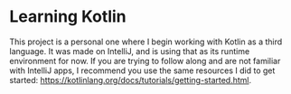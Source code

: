 # Learning Kotlin
This project is a personal one where I begin working with Kotlin as a third language. It was made on IntelliJ, and is
using that as its runtime environment for now. If you are trying to follow along and are not familiar with IntelliJ apps,
I recommend you use the same resources I did to get started: https://kotlinlang.org/docs/tutorials/getting-started.html.
